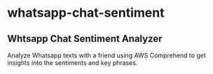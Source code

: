 # whatsapp-chat-sentiment
## Whtsapp Chat Sentiment Analyzer

Analyze Whatsapp texts with a friend using AWS Comprehend to get insights into the sentiments and key phrases.